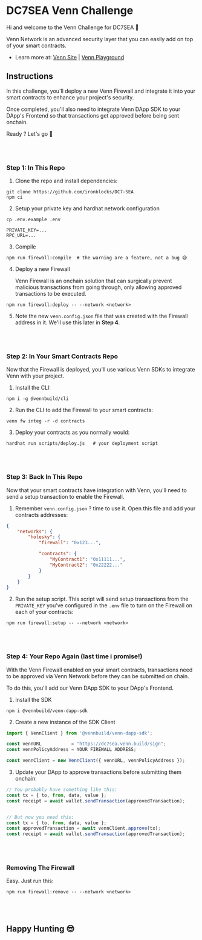 # DC7SEA Venn Challenge

Hi and welcome to the Venn Challenge for DC7SEA 👋

Venn Network is an advanced security layer that you can easily add on top of your smart contracts.

- Learn more at: [Venn Site](https://www.venn.build) |  [Venn Playground](https://playground.venn.build)

## Instructions

In this challenge, you'll deploy a new Venn Firewall and integrate it into your smart contracts to enhance your project's security.

Once completed, you'll also need to integrate Venn DApp SDK to your DApp's Frontend so that transactions get approved before being sent onchain.

Ready ?  Let's go 💪

<br /><br />

### Step 1: In This Repo

1. Clone the repo and install dependencies:

```shell
git clone https://github.com/ironblocks/DC7-SEA
npm ci
```

2. Setup your private key and hardhat network configuration

```
cp .env.example .env
```

```shell
PRIVATE_KEY=...
RPC_URL=...
```

3. Compile

```shell
npm run firewall:compile  # the warning are a feature, not a bug 😅
```

4. Deploy a new Firewall

    Venn Firewall is an onchain solution that can surgically prevent malicious transactions from going through, only allowing approved transactions to be executed.

```shell
npm run firewall:deploy -- --network <network>
```

5. Note the new `venn.config.json` file that was created with the Firewall address in it. We'll use this later in **Step 4**.

<br /><br />

### Step 2: In Your Smart Contracts Repo

Now that the Firewall is deployed, you'll use various Venn SDKs to integrate Venn with your project.

1. Install the CLI:

```shell
npm i -g @vennbuild/cli
```

2. Run the CLI to add the Firewall to your smart contracts:

```shell
venn fw integ -r -d contracts
```

3. Deploy your contracts as you normally would:

```shell
hardhat run scripts/deploy.js   # your deployment script
```

<br /><br />

### Step 3: Back In This Repo

Now that your smart contracts have integration with Venn, you'll need to send a setup transaction to enable the Firewall.

1. Remember `venn.config.json` ?  time to use it.
Open this file and add your contracts addresses:

```json
{
    "networks": {
        "holesky": {
            "firewall": "0x123...",

            "contracts": {
                "MyContract1": "0x11111...",
                "MyContract2": "0x22222..."
            }
        }
    }
}
```

2. Run the setup script. This script will send setup transactions from the `PRIVATE_KEY` you've configured in the `.env` file to turn on the Firewall on each of your contracts:

```shell
npm run firewall:setup -- --network <network>
```

<br /><br />

### Step 4: Your Repo Again (last time i promise!)

With the Venn Firewall enabled on your smart contracts, transactions need to be approved via Venn Network before they can be submitted on chain.

To do this, you'll add our Venn DApp SDK to your DApp's Frontend.

1. Install the SDK

```shell
npm i @vennbuild/venn-dapp-sdk
```

2. Create a new instance of the SDK Client

```typescript
import { VennClient } from '@vennbuild/venn-dapp-sdk';

const vennURL           = "https://dc7sea.venn.build/sign";
const vennPolicyAddress = YOUR FIREWALL ADDRESS;

const vennClient = new VennClient({ vennURL, vennPolicyAddress });
```

3. Update your DApp to approve transactions before submitting them onchain:

```typescript
// You probably have something like this:
const tx = { to, from, data, value };
const receipt = await wallet.sendTransaction(approvedTransaction);


// But now you need this:
const tx = { to, from, data, value };
const approvedTransaction = await vennClient.approve(tx);
const receipt = await wallet.sendTransaction(approvedTransaction);
```

<br /><br />

### Removing The Firewall

Easy. Just run this:

```shell
npm run firewall:remove -- --network <network>
```

<br /><br />

## Happy Hunting 😎

<br /><br />
